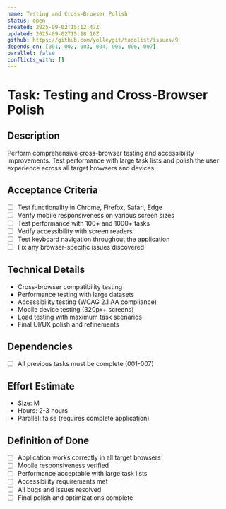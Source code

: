```yaml
---
name: Testing and Cross-Browser Polish
status: open
created: 2025-09-02T15:12:47Z
updated: 2025-09-02T15:18:16Z
github: https://github.com/yolleygit/todolist/issues/9
depends_on: [001, 002, 003, 004, 005, 006, 007]
parallel: false
conflicts_with: []
---
```


# Task: Testing and Cross-Browser Polish

## Description
Perform comprehensive cross-browser testing and accessibility improvements. Test performance with large task lists and polish the user experience across all target browsers and devices.

## Acceptance Criteria
- [ ] Test functionality in Chrome, Firefox, Safari, Edge
- [ ] Verify mobile responsiveness on various screen sizes
- [ ] Test performance with 100+ and 1000+ tasks
- [ ] Verify accessibility with screen readers
- [ ] Test keyboard navigation throughout the application
- [ ] Fix any browser-specific issues discovered

## Technical Details
- Cross-browser compatibility testing
- Performance testing with large datasets
- Accessibility testing (WCAG 2.1 AA compliance)
- Mobile device testing (320px+ screens)
- Load testing with maximum task scenarios
- Final UI/UX polish and refinements

## Dependencies
- [ ] All previous tasks must be complete (001-007)

## Effort Estimate
- Size: M
- Hours: 2-3 hours
- Parallel: false (requires complete application)

## Definition of Done
- [ ] Application works correctly in all target browsers
- [ ] Mobile responsiveness verified
- [ ] Performance acceptable with large task lists
- [ ] Accessibility requirements met
- [ ] All bugs and issues resolved
- [ ] Final polish and optimizations complete
